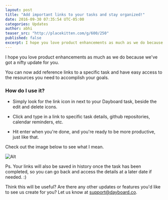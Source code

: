 ```yaml
---
layout: post
title: "Add important links to your tasks and stay organized!"
date: 2016-09-30 07:35:54 UTC-05:00
categories: Updates
author: abhi
teaser_src: "http://placekitten.com/g/600/250"
published: false
excerpt: I hope you love product enhancements as much as we do because we've got a nifty update for you. Add links to your tasks and have quick access to important references via your Dayboard task list.
---
```


I hope you love product enhancements as much as we do because we've got a nifty update for you.

You can now add reference links to a specific task and have easy access to the resources you need to accomplish your goals.

### How do I use it?

- Simply look for the link icon in next to your Dayboard task, beside the edit and delete icons.

- Click and type in a link to specific task details, github repositories, calendar reminders, etc.

- Hit enter when you're done, and you're ready to be more productive, just like that.

Check out the image below to see what I mean.

![Alt](/assets/images/product/reference-link.png "Add Reference Links")

Ps. Your links will also be saved in history once the task has been completed, so you can go back and access the details at a later date if needed. :)

Think this will be useful? Are there any other updates or features you'd like to see us create for you? Let us know at <a href="mailto:support@dayboard.co">support@dayboard.co</a>.